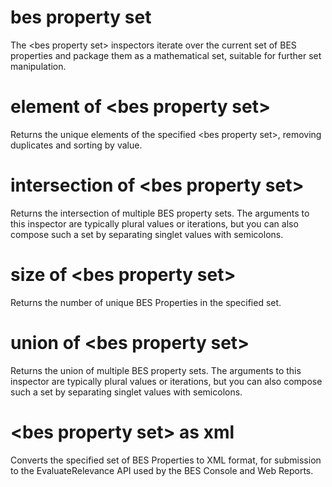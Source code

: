 # bes property set

The &lt;bes property set&gt; inspectors iterate over the current set of BES properties and package them as a mathematical set, suitable for further set manipulation.

# element of &lt;bes property set&gt;

Returns the unique elements of the specified &lt;bes property set&gt;, removing duplicates and sorting by value.

# intersection of &lt;bes property set&gt;

Returns the intersection of multiple BES property sets. The arguments to this inspector are typically plural values or iterations, but you can also compose such a set by separating singlet values with semicolons.

# size of &lt;bes property set&gt;

Returns the number of unique BES Properties in the specified set.

# union of &lt;bes property set&gt;

Returns the union of multiple BES property sets. The arguments to this inspector are typically plural values or iterations, but you can also compose such a set by separating singlet values with semicolons.

# &lt;bes property set&gt; as xml

Converts the specified set of BES Properties to XML format, for submission to the EvaluateRelevance API used by the BES Console and Web Reports.
